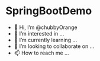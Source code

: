 # SpringBootDemo

- 👋 Hi, I’m @chubbyOrange
- 👀 I’m interested in ...
- 🌱 I’m currently learning ...
- 💞️ I’m looking to collaborate on ...
- 📫 How to reach me ...
